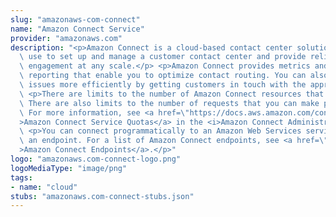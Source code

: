 ```yaml
---
slug: "amazonaws-com-connect"
name: "Amazon Connect Service"
provider: "amazonaws.com"
description: "<p>Amazon Connect is a cloud-based contact center solution that you\
  \ use to set up and manage a customer contact center and provide reliable customer\
  \ engagement at any scale.</p> <p>Amazon Connect provides metrics and real-time\
  \ reporting that enable you to optimize contact routing. You can also resolve customer\
  \ issues more efficiently by getting customers in touch with the appropriate agents.</p>\
  \ <p>There are limits to the number of Amazon Connect resources that you can create.\
  \ There are also limits to the number of requests that you can make per second.\
  \ For more information, see <a href=\"https://docs.aws.amazon.com/connect/latest/adminguide/amazon-connect-service-limits.html\"\
  >Amazon Connect Service Quotas</a> in the <i>Amazon Connect Administrator Guide</i>.</p>\
  \ <p>You can connect programmatically to an Amazon Web Services service by using\
  \ an endpoint. For a list of Amazon Connect endpoints, see <a href=\"https://docs.aws.amazon.com/general/latest/gr/connect_region.html\"\
  >Amazon Connect Endpoints</a>.</p>"
logo: "amazonaws.com-connect-logo.png"
logoMediaType: "image/png"
tags:
- name: "cloud"
stubs: "amazonaws.com-connect-stubs.json"
---
```

